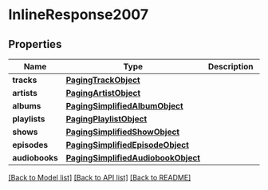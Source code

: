 # InlineResponse2007

## Properties
Name | Type | Description | Notes
------------ | ------------- | ------------- | -------------
**tracks** | [**PagingTrackObject**](PagingTrackObject.md) |  | [optional] 
**artists** | [**PagingArtistObject**](PagingArtistObject.md) |  | [optional] 
**albums** | [**PagingSimplifiedAlbumObject**](PagingSimplifiedAlbumObject.md) |  | [optional] 
**playlists** | [**PagingPlaylistObject**](PagingPlaylistObject.md) |  | [optional] 
**shows** | [**PagingSimplifiedShowObject**](PagingSimplifiedShowObject.md) |  | [optional] 
**episodes** | [**PagingSimplifiedEpisodeObject**](PagingSimplifiedEpisodeObject.md) |  | [optional] 
**audiobooks** | [**PagingSimplifiedAudiobookObject**](PagingSimplifiedAudiobookObject.md) |  | [optional] 

[[Back to Model list]](../README.md#documentation-for-models) [[Back to API list]](../README.md#documentation-for-api-endpoints) [[Back to README]](../README.md)

